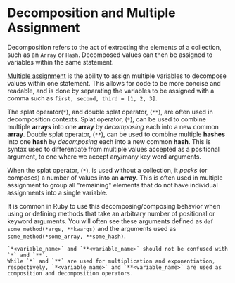 # Decomposition and Multiple Assignment

Decomposition refers to the act of extracting the elements of a collection, such as an `Array` or `Hash`.
Decomposed values can then be assigned to variables within the same statement.

[Multiple assignment][multiple assignment] is the ability to assign multiple variables to decompose values within one statement.
This allows for code to be more concise and readable, and is done by separating the variables to be assigned with a comma such as `first, second, third = [1, 2, 3]`.

The splat operator(`*`), and double splat operator, (`**`), are often used in decomposition contexts.
Splat operator, (`*`), can be used to combine multiple **arrays** into one **array** by _decomposing_ each into a new common **array**.
Double splat operator, (`**`), can be used to combine multiple **hashes** into one **hash** by _decomposing_ each into a new common **hash**.
This is syntax used to differentiate from multiple values accepted as a positional argument, to one where we accept any/many key word arguments.

When the splat operator, (`*`), is used without a collection, it _packs_ (or composes) a number of values into an **array**.
This is often used in multiple assignment to group all "remaining" elements that do not have individual assignments into a single variable.

It is common in Ruby to use this decomposing/composing behavior when using or defining methods that take an arbitrary number of positional or keyword arguments.
You will often see these arguments defined as `def some_method(*args, **kwargs)` and the arguments used as `some_method(*some_array, **some_hash)`.

```exercism/caution
`*<variable_name>` and `**<variable_name>` should not be confused with `*` and `**`.
While `*` and `**` are used for multiplication and exponentiation, respectively, `*<variable_name>` and `**<variable_name>` are used as composition and decomposition operators.
```

[multiple assignment]: https://docs.ruby-lang.org/en/3.1/syntax/assignment_rdoc.html#label-Multiple+Assignment
